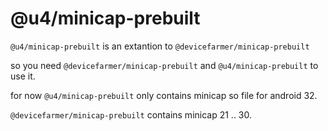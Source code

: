 # @u4/minicap-prebuilt

`@u4/minicap-prebuilt` is an extantion to `@devicefarmer/minicap-prebuilt`

so you need `@devicefarmer/minicap-prebuilt` and `@u4/minicap-prebuilt` to use it.

for now `@u4/minicap-prebuilt` only contains minicap so file for android 32.

`@devicefarmer/minicap-prebuilt` contains minicap 21 .. 30.

